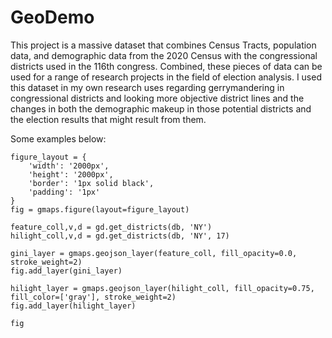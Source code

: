 # GeoDemo

This project is a massive dataset that combines Census Tracts, population data, and demographic data from the 2020 Census with the congressional districts used in the 116th congress. Combined, these pieces of data can be used for a range of research projects in the field of election analysis. I used this dataset in my own research uses regarding gerrymandering in congressional districts and looking more objective district lines and the changes in both the demographic makeup in those potential districts and the election results that might result from them. 

Some examples below:

```
figure_layout = {
    'width': '2000px',
    'height': '2000px',
    'border': '1px solid black',
    'padding': '1px'
}
fig = gmaps.figure(layout=figure_layout)

feature_coll,v,d = gd.get_districts(db, 'NY')
hilight_coll,v,d = gd.get_districts(db, 'NY', 17)

gini_layer = gmaps.geojson_layer(feature_coll, fill_opacity=0.0, stroke_weight=2)
fig.add_layer(gini_layer)

hilight_layer = gmaps.geojson_layer(hilight_coll, fill_opacity=0.75, fill_color=['gray'], stroke_weight=2)
fig.add_layer(hilight_layer)

fig
```

